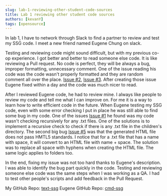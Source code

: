 ```yaml
---
slug: lab-1-reviewing-other-student-code-sources
title: Lab 1 reviewing other student code sources
authors: [kevanY]
tags: [opensource]
---
```


In lab 1, I have to network through Slack to find a partner to review and test my SSG code. I meet a new friend named Eugene Chung on slack.

Testing and reviewing code might sound difficult, but with my previous co-op experience. I got better and better to read someone else code. It is like reviewing a Pull request.
No code is perfect, they will be always a bug, improper formatting, unnecessary comment. One of the issue reading his code was the code wasn't properly formatted and they are random comment all over the place. [Issue #2](https://github.com/ycechungAI/cmd-ssg/issues/2), [Issue #3](https://github.com/ycechungAI/cmd-ssg/issues/3). After creating those issue Eugene fixed within a day and the code was much nicer to read.

After I reviewed Eugene code, he had to review mine. I always like people to review my code and tell me what I can improve on. For me it is a way to learn how to write efficient code in the future.
When Eugene testing my SSG code, even with some error checking I put in place he was still able to find some bug in my code. One of the issues [Issue #1](https://github.com/Kevan-Y/text-ssg/issues/1) he found was my code wasn't checking recursively for any .txt files. One of the solutions is to implement a recursive check to check if there is any .txt file in the children's directory. The second big bug [Issue #5](https://github.com/Kevan-Y/text-ssg/issues/5) was that the generated HTML file does not pass HMTL5 standards. I notice that for a .txt file that has a name with space, it will convert to an HTML file with name + space. The solution was to replace all space with hyphens when creating the HTML file. The same logic applies to folders too.

In the end, fixing my issue was not too hard thanks to Eugene's description. I was able to identify the bug part quickly in the code. Testing and reviewing someone else code was the same steps when I was working as a QA. I had to test other people's scripts and add feedback in the Pull Request.

My GitHub Repo: [text-ssg](https://github.com/Kevan-Y/text-ssg)
Eugene GitHub Repo: [cmd-ssg](https://github.com/ycechungAI/cmd-ssg)
